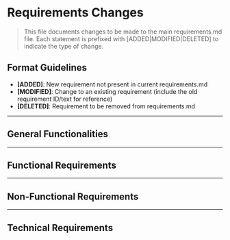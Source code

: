 # Requirements Changes

> This file documents changes to be made to the main requirements.md file.
> Each statement is prefixed with [ADDED|MODIFIED|DELETED] to indicate the type of change.

## Format Guidelines

- **[ADDED]**: New requirement not present in current requirements.md
- **[MODIFIED]**: Change to an existing requirement (include the old requirement ID/text for reference)
- **[DELETED]**: Requirement to be removed from requirements.md

---

## General Functionalities

<!-- Add general functionality changes here -->

---

## Functional Requirements

<!-- Add functional requirement changes here -->

---

## Non-Functional Requirements

<!-- Add non-functional requirement changes here -->

---

## Technical Requirements

<!-- Add technical requirement changes here -->

